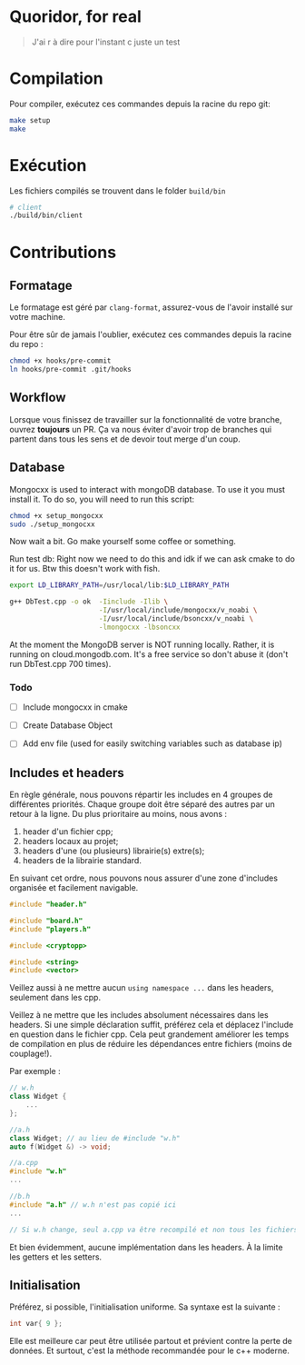 # Quoridor, for real

> J'ai r à dire pour l'instant c juste un test

# Compilation

Pour compiler, exécutez ces commandes depuis la racine du repo git:

```bash
make setup
make
```

# Exécution

Les fichiers compilés se trouvent dans le folder ```build/bin```


```bash
# client
./build/bin/client
```


# Contributions

## Formatage

Le formatage est géré par `clang-format`, assurez-vous de l'avoir installé sur votre machine.

Pour être sûr de jamais l'oublier, exécutez ces commandes depuis la racine du repo :

```bash
chmod +x hooks/pre-commit
ln hooks/pre-commit .git/hooks
```

## Workflow

Lorsque vous finissez de travailler sur la fonctionnalité de votre branche, ouvrez **toujours** un PR. Ça va nous éviter
d'avoir trop de branches qui partent dans tous les sens et de devoir tout merge d'un coup.

## Database

Mongocxx is used to interact with mongoDB database. To use it you must install it. To do so, you will need to run this
script:

```bash
chmod +x setup_mongocxx
sudo ./setup_mongocxx
```

Now wait a bit. Go make yourself some coffee or something.

Run test db:
Right now we need to do this and idk if we can ask cmake to do it for us. Btw this doesn't work with fish.

```bash
export LD_LIBRARY_PATH=/usr/local/lib:$LD_LIBRARY_PATH

g++ DbTest.cpp -o ok  -Iinclude -Ilib \
                      -I/usr/local/include/mongocxx/v_noabi \
                      -I/usr/local/include/bsoncxx/v_noabi \
                      -lmongocxx -lbsoncxx
```

At the moment the MongoDB server is NOT running locally. Rather, it is running on cloud.mongodb.com. It's a free service
so don't abuse it (don't run DbTest.cpp 700 times).

### Todo

- [ ] Include mongocxx in cmake
- [ ] Create Database Object
- [ ] Add env file (used for easily switching variables such as database ip)


## Includes et headers

En règle générale, nous pouvons répartir les includes en 4 groupes de différentes priorités.
Chaque groupe doit être séparé des autres par un retour à la ligne. Du plus prioritaire au
moins, nous avons :

1. header d'un fichier cpp;
2. headers locaux au projet;
3. headers d'une (ou plusieurs) librairie(s) extre(s);
4. headers de la librairie standard.

En suivant cet ordre, nous pouvons nous assurer d'une zone d'includes organisée et facilement
navigable.

```cpp
#include "header.h"

#include "board.h"
#include "players.h"

#include <cryptopp>

#include <string>
#include <vector>
```

Veillez aussi à ne mettre aucun `using namespace ...` dans les headers, seulement dans les cpp.

Veillez à ne mettre que les includes absolument nécessaires dans les headers. Si
une simple déclaration suffit, préférez cela et déplacez l'include en question dans
le fichier cpp. Cela peut grandement améliorer les temps de compilation en plus de réduire les
dépendances entre fichiers (moins de couplage!).

Par exemple :
```cpp
// w.h
class Widget {
    ...
};

//a.h
class Widget; // au lieu de #include "w.h"
auto f(Widget &) -> void;

//a.cpp
#include "w.h"
...

//b.h
#include "a.h" // w.h n'est pas copié ici
...

// Si w.h change, seul a.cpp va être recompilé et non tous les fichiers qui incluent a.h.

```

Et bien évidemment, aucune implémentation dans les headers. À la limite les getters et les setters.

## Initialisation

Préférez, si possible, l'initialisation uniforme. Sa syntaxe est la suivante :

```cpp
int var{ 9 };
```

Elle est meilleure car peut être utilisée partout et prévient contre la perte de données.
Et surtout, c'est la méthode recommandée pour le c++ moderne.
